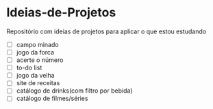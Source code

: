 # Ideias-de-Projetos
Repositório com ideias de projetos para aplicar o que estou estudando
- [ ] campo minado
- [ ] jogo da forca
- [ ] acerte o número
- [ ] to-do list
- [ ] jogo da velha
- [ ] site de receitas
- [ ] catálogo de drinks(com filtro por bebida)
- [ ] catálogo de filmes/séries
